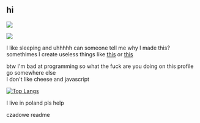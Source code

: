 ## hi 
![](https://komarev.com/ghpvc/?username=05xapresses&color=green)

![](https://cdn.discordapp.com/attachments/548217110791323661/800843140021878825/syf.png)

I like sleeping and uhhhhh can someone tell me why I made this? \
somethimes I create useless things like [this](https://github.com/05xapresses/powercord-weather) or [this](https://github.com/05xapresses/planwiadomienia)

btw I'm bad at programming so what the fuck are you doing on this profile go somewhere else \
I don't like cheese and javascript 

[![Top Langs](https://github-readme-stats.vercel.app/api/top-langs/?username=05xapresses&layout=compact)](https://github.com/anuraghazra/github-readme-stats) 

I live in poland pls help

czadowe readme
<!--i need friends :(-->

